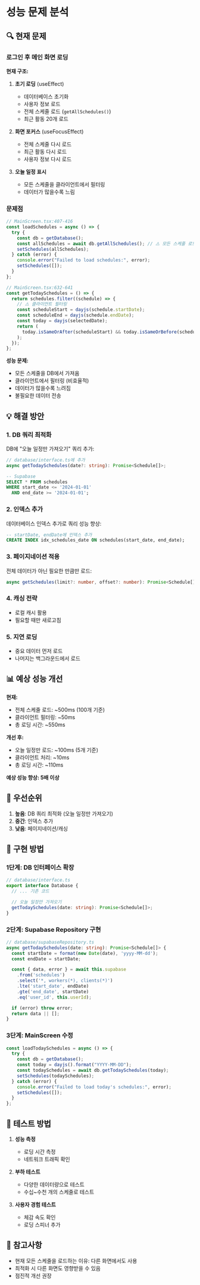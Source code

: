 # 성능 문제 분석

## 🔍 현재 문제

### 로그인 후 메인 화면 로딩

**현재 구조:**

1. **초기 로딩** (useEffect)

   - 데이터베이스 초기화
   - 사용자 정보 로드
   - 전체 스케줄 로드 (`getAllSchedules()`)
   - 최근 활동 20개 로드

2. **화면 포커스** (useFocusEffect)

   - 전체 스케줄 다시 로드
   - 최근 활동 다시 로드
   - 사용자 정보 다시 로드

3. **오늘 일정 표시**
   - 모든 스케줄을 클라이언트에서 필터링
   - 데이터가 많을수록 느림

### 문제점

```typescript
// MainScreen.tsx:407-416
const loadSchedules = async () => {
  try {
    const db = getDatabase();
    const allSchedules = await db.getAllSchedules(); // ⚠️ 모든 스케줄 로드
    setSchedules(allSchedules);
  } catch (error) {
    console.error("Failed to load schedules:", error);
    setSchedules([]);
  }
};

// MainScreen.tsx:632-641
const getTodaySchedules = () => {
  return schedules.filter((schedule) => {
    // ⚠️ 클라이언트 필터링
    const scheduleStart = dayjs(schedule.startDate);
    const scheduleEnd = dayjs(schedule.endDate);
    const today = dayjs(selectedDate);
    return (
      today.isSameOrAfter(scheduleStart) && today.isSameOrBefore(scheduleEnd)
    );
  });
};
```

**성능 문제:**

- 모든 스케줄을 DB에서 가져옴
- 클라이언트에서 필터링 (비효율적)
- 데이터가 많을수록 느려짐
- 불필요한 데이터 전송

## 💡 해결 방안

### 1. DB 쿼리 최적화

DB에 "오늘 일정만 가져오기" 쿼리 추가:

```typescript
// database/interface.ts에 추가
async getTodaySchedules(date?: string): Promise<Schedule[]>;
```

```sql
-- Supabase
SELECT * FROM schedules
WHERE start_date <= '2024-01-01'
  AND end_date >= '2024-01-01';
```

### 2. 인덱스 추가

데이터베이스 인덱스 추가로 쿼리 성능 향상:

```sql
-- startDate, endDate에 인덱스 추가
CREATE INDEX idx_schedules_date ON schedules(start_date, end_date);
```

### 3. 페이지네이션 적용

전체 데이터가 아닌 필요한 만큼만 로드:

```typescript
async getSchedules(limit?: number, offset?: number): Promise<Schedule[]>;
```

### 4. 캐싱 전략

- 로컬 캐시 활용
- 필요할 때만 새로고침

### 5. 지연 로딩

- 중요 데이터 먼저 로드
- 나머지는 백그라운드에서 로드

## 📊 예상 성능 개선

**현재:**

- 전체 스케줄 로드: ~500ms (100개 기준)
- 클라이언트 필터링: ~50ms
- 총 로딩 시간: ~550ms

**개선 후:**

- 오늘 일정만 로드: ~100ms (5개 기준)
- 클라이언트 처리: ~10ms
- 총 로딩 시간: ~110ms

**예상 성능 향상: 5배 이상**

## 🎯 우선순위

1. **높음**: DB 쿼리 최적화 (오늘 일정만 가져오기)
2. **중간**: 인덱스 추가
3. **낮음**: 페이지네이션/캐싱

## 📝 구현 방법

### 1단계: DB 인터페이스 확장

```typescript
// database/interface.ts
export interface Database {
  // ... 기존 코드

  // 오늘 일정만 가져오기
  getTodaySchedules(date: string): Promise<Schedule[]>;
}
```

### 2단계: Supabase Repository 구현

```typescript
// database/supabaseRepository.ts
async getTodaySchedules(date: string): Promise<Schedule[]> {
  const startDate = format(new Date(date), 'yyyy-MM-dd');
  const endDate = startDate;

  const { data, error } = await this.supabase
    .from('schedules')
    .select('*, workers(*), clients(*)')
    .lte('start_date', endDate)
    .gte('end_date', startDate)
    .eq('user_id', this.userId);

  if (error) throw error;
  return data || [];
}
```

### 3단계: MainScreen 수정

```typescript
const loadTodaySchedules = async () => {
  try {
    const db = getDatabase();
    const today = dayjs().format("YYYY-MM-DD");
    const todaySchedules = await db.getTodaySchedules(today);
    setSchedules(todaySchedules);
  } catch (error) {
    console.error("Failed to load today's schedules:", error);
    setSchedules([]);
  }
};
```

## 🧪 테스트 방법

1. **성능 측정**

   - 로딩 시간 측정
   - 네트워크 트래픽 확인

2. **부하 테스트**

   - 다양한 데이터량으로 테스트
   - 수십~수천 개의 스케줄로 테스트

3. **사용자 경험 테스트**
   - 체감 속도 확인
   - 로딩 스피너 추가

## 📌 참고사항

- 현재 모든 스케줄을 로드하는 이유: 다른 화면에서도 사용
- 최적화 시 다른 화면도 영향받을 수 있음
- 점진적 개선 권장
